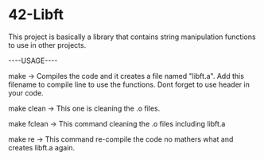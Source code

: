 # 42-Libft
This project is basically  a library that contains string manipulation functions to use in other projects.

----USAGE----

make -> Compiles the code and it creates a file named "libft.a". Add this filename to compile line to use the functions.
        Dont forget to use header in your code.

make clean -> This one is cleaning the .o files.

make fclean -> This command cleaning the .o files including libft.a

make re -> This command re-compile the code no mathers what and creates libft.a again.
